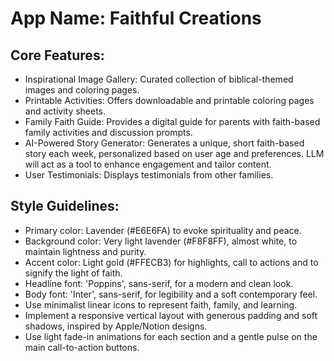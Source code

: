# **App Name**: Faithful Creations

## Core Features:

- Inspirational Image Gallery: Curated collection of biblical-themed images and coloring pages.
- Printable Activities: Offers downloadable and printable coloring pages and activity sheets.
- Family Faith Guide: Provides a digital guide for parents with faith-based family activities and discussion prompts.
- AI-Powered Story Generator: Generates a unique, short faith-based story each week, personalized based on user age and preferences. LLM will act as a tool to enhance engagement and tailor content.
- User Testimonials: Displays testimonials from other families.

## Style Guidelines:

- Primary color: Lavender (#E6E6FA) to evoke spirituality and peace.
- Background color: Very light lavender (#F8F8FF), almost white, to maintain lightness and purity.
- Accent color: Light gold (#FFECB3) for highlights, call to actions and to signify the light of faith.
- Headline font: 'Poppins', sans-serif, for a modern and clean look.
- Body font: 'Inter', sans-serif, for legibility and a soft contemporary feel.
- Use minimalist linear icons to represent faith, family, and learning.
- Implement a responsive vertical layout with generous padding and soft shadows, inspired by Apple/Notion designs.
- Use light fade-in animations for each section and a gentle pulse on the main call-to-action buttons.